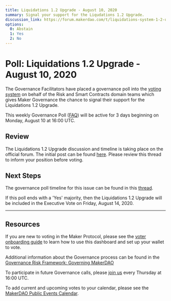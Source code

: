 ```yaml
---
title: Liquidations 1.2 Upgrade - August 10, 2020
summary: Signal your support for the Liqudations 1.2 Upgrade.
discussion_link: https://forum.makerdao.com/t/liquidations-system-1-2-upgrade-timeline/3592
options:
  0: Abstain
  1: Yes
  2: No
---
```


# Poll: Liquidations 1.2 Upgrade - August 10, 2020

The Governance Facilitators have placed a governance poll into the [voting system](https://vote.makerdao.com/polling) on behalf of the Risk and Smart Contracts domain teams which gives Maker Governance the chance to signal their support for the Liquidations 1.2 Upgrade.

This weekly Governance Poll ([FAQ](https://community-development.makerdao.com/makerdao-mcd-faqs/faqs#governance)) will be active for 3 days beginning on Monday, August 10 at 16:00 UTC.

## Review

The Liquidations 1.2 Upgrade discussion and timeline is taking place on the official forum. The initial post can be found [here](https://forum.makerdao.com/t/liquidations-system-1-2-upgrade-timeline/3592). Please review this thread to inform your position before voting.

## Next Steps

The governance poll timeline for this issue can be found in this [thread](https://forum.makerdao.com/t/liquidations-system-1-2-upgrade-timeline/3592).

If this poll ends with a 'Yes' majority, then the Liquidations 1.2 Upgrade will be included in the Executive Vote on Friday, August 14, 2020.

---

## Resources

If you are new to voting in the Maker Protocol, please see the [voter onboarding guide](https://community-development.makerdao.com/onboarding/voter-onboarding) to learn how to use this dashboard and set up your wallet to vote.

Additional information about the Governance process can be found in the [Governance Risk Framework: Governing MakerDAO](https://community-development.makerdao.com/governance/governance-risk-framework)

To participate in future Governance calls, please [join us](https://community-development.makerdao.com/governance/governance-and-risk-meetings) every Thursday at 16:00 UTC.

To add current and upcoming votes to your calendar, please see the [MakerDAO Public Events Calendar](https://calendar.google.com/calendar/embed?src=makerdao.com_3efhm2ghipksegl009ktniomdk%40group.calendar.google.com&ctz=America%2FLos_Angeles).
